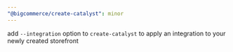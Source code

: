 ```yaml
---
"@bigcommerce/create-catalyst": minor
---
```


add `--integration` option to `create-catalyst` to apply an integration to your newly created storefront
